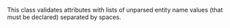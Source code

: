 This class validates attributes with lists of unparsed entity name values (that must be declared) separated by spaces.